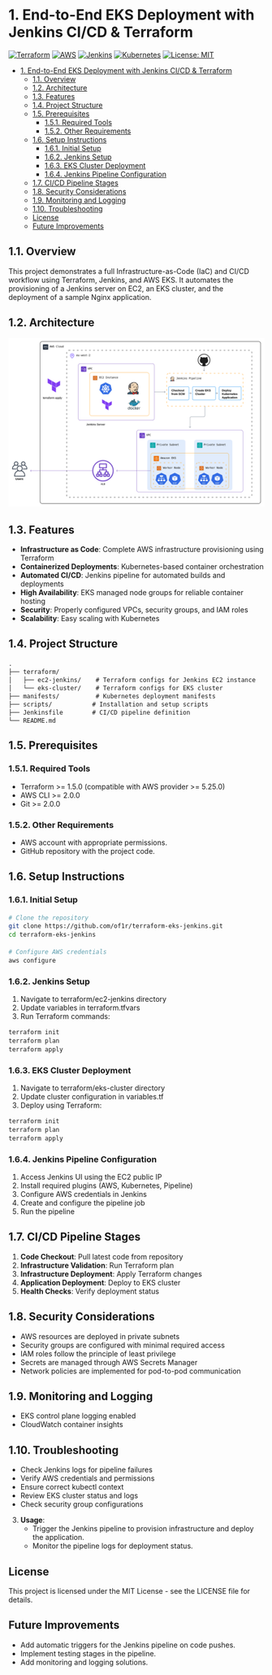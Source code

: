 # 1. End-to-End EKS Deployment with Jenkins CI/CD & Terraform

[![Terraform](https://img.shields.io/badge/terraform-%235835CC.svg?style=for-the-badge&logo=terraform&logoColor=white)](https://www.terraform.io/)
[![AWS](https://img.shields.io/badge/AWS-%23FF9900.svg?style=for-the-badge&logo=amazon-aws&logoColor=white)](https://aws.amazon.com/)
[![Jenkins](https://img.shields.io/badge/jenkins-%232C5263.svg?style=for-the-badge&logo=jenkins&logoColor=white)](https://www.jenkins.io/)
[![Kubernetes](https://img.shields.io/badge/kubernetes-%23326ce5.svg?style=for-the-badge&logo=kubernetes&logoColor=white)](https://kubernetes.io/)
[![License: MIT](https://img.shields.io/badge/License-MIT-yellow.svg)](https://opensource.org/licenses/MIT)
- [1. End-to-End EKS Deployment with Jenkins CI/CD \& Terraform](#1-end-to-end-eks-deployment-with-jenkins-cicd--terraform)
  - [1.1. Overview](#11-overview)
  - [1.2. Architecture](#12-architecture)
  - [1.3. Features](#13-features)
  - [1.4. Project Structure](#14-project-structure)
  - [1.5. Prerequisites](#15-prerequisites)
    - [1.5.1. Required Tools](#151-required-tools)
    - [1.5.2. Other Requirements](#152-other-requirements)
  - [1.6. Setup Instructions](#16-setup-instructions)
    - [1.6.1. Initial Setup](#161-initial-setup)
    - [1.6.2. Jenkins Setup](#162-jenkins-setup)
    - [1.6.3. EKS Cluster Deployment](#163-eks-cluster-deployment)
    - [1.6.4. Jenkins Pipeline Configuration](#164-jenkins-pipeline-configuration)
  - [1.7. CI/CD Pipeline Stages](#17-cicd-pipeline-stages)
  - [1.8. Security Considerations](#18-security-considerations)
  - [1.9. Monitoring and Logging](#19-monitoring-and-logging)
  - [1.10. Troubleshooting](#110-troubleshooting)
  - [License](#license)
  - [Future Improvements](#future-improvements)


## 1.1. Overview
This project demonstrates a full Infrastructure-as-Code (IaC) and CI/CD workflow using Terraform, Jenkins, and AWS EKS. It automates the provisioning of a Jenkins server on EC2, an EKS cluster, and the deployment of a sample Nginx application.

## 1.2. Architecture

![EKS Jenkins Architecture](./assets/architecture.png)

## 1.3. Features
- **Infrastructure as Code**: Complete AWS infrastructure provisioning using Terraform
- **Containerized Deployments**: Kubernetes-based container orchestration
- **Automated CI/CD**: Jenkins pipeline for automated builds and deployments
- **High Availability**: EKS managed node groups for reliable container hosting
- **Security**: Properly configured VPCs, security groups, and IAM roles
- **Scalability**: Easy scaling with Kubernetes

## 1.4. Project Structure
```
.
├── terraform/
│   ├── ec2-jenkins/    # Terraform configs for Jenkins EC2 instance
│   └── eks-cluster/    # Terraform configs for EKS cluster
├── manifests/          # Kubernetes deployment manifests
├── scripts/           # Installation and setup scripts
├── Jenkinsfile        # CI/CD pipeline definition
└── README.md
```

## 1.5. Prerequisites

### 1.5.1. Required Tools
- Terraform >= 1.5.0 (compatible with AWS provider >= 5.25.0)
- AWS CLI >= 2.0.0
- Git >= 2.0.0

### 1.5.2. Other Requirements
- AWS account with appropriate permissions.
- GitHub repository with the project code.

## 1.6. Setup Instructions

### 1.6.1. Initial Setup
```bash
# Clone the repository
git clone https://github.com/of1r/terraform-eks-jenkins.git
cd terraform-eks-jenkins

# Configure AWS credentials
aws configure
```

### 1.6.2. Jenkins Setup
1. Navigate to terraform/ec2-jenkins directory
2. Update variables in terraform.tfvars
3. Run Terraform commands:
```bash
terraform init
terraform plan
terraform apply
```

### 1.6.3. EKS Cluster Deployment
1. Navigate to terraform/eks-cluster directory
2. Update cluster configuration in variables.tf
3. Deploy using Terraform:
```bash
terraform init
terraform plan
terraform apply
```

### 1.6.4. Jenkins Pipeline Configuration
1. Access Jenkins UI using the EC2 public IP
2. Install required plugins (AWS, Kubernetes, Pipeline)
3. Configure AWS credentials in Jenkins
4. Create and configure the pipeline job
5. Run the pipeline

## 1.7. CI/CD Pipeline Stages
1. **Code Checkout**: Pull latest code from repository
2. **Infrastructure Validation**: Run Terraform plan
3. **Infrastructure Deployment**: Apply Terraform changes
4. **Application Deployment**: Deploy to EKS cluster
5. **Health Checks**: Verify deployment status

## 1.8. Security Considerations
- AWS resources are deployed in private subnets
- Security groups are configured with minimal required access
- IAM roles follow the principle of least privilege
- Secrets are managed through AWS Secrets Manager
- Network policies are implemented for pod-to-pod communication

## 1.9. Monitoring and Logging
- EKS control plane logging enabled
- CloudWatch container insights

## 1.10. Troubleshooting
- Check Jenkins logs for pipeline failures
- Verify AWS credentials and permissions
- Ensure correct kubectl context
- Review EKS cluster status and logs
- Check security group configurations

3. **Usage**:
   - Trigger the Jenkins pipeline to provision infrastructure and deploy the application.
   - Monitor the pipeline logs for deployment status.

## License
This project is licensed under the MIT License - see the LICENSE file for details.

## Future Improvements
- Add automatic triggers for the Jenkins pipeline on code pushes.
- Implement testing stages in the pipeline.
- Add monitoring and logging solutions.
